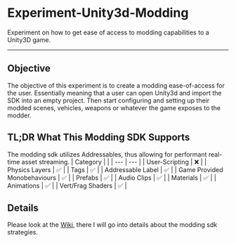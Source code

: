 # Experiment-Unity3d-Modding
Experiment on how to get ease of access to modding capabilities to a Unity3D game.

---
## Objective
The objective of this experiment is to create a modding ease-of-access for the user. Essentially meaning that a user can open Unity3d and import the SDK into an empty project. Then start configuring and setting up their modded scenes, vehicles, weapons or whatever the game exposes to the modder.

## TL;DR What This Modding SDK Supports
The modding sdk utilizes Addressables, thus allowing for performant real-time asset streaming.
| Category | |
| --- | --- |
| User-Scripting | ❌ |
| Physics Layers | ✅ |
| Tags | ✅ |
| Addressable Label | ✅ |
| Game Provided Monobehaviours | ✅ |
| Prefabs | ✅ |
| Audio Clips | ✅ |
| Materials | ✅ |
| Animations | ✅ |
| Vert/Frag Shaders | ✅ |

## Details
Please look at the [Wiki](https://github.com/bsmithcompsci/Experiment-Unity3d-Modding/wiki), there I will go into details about the modding sdk strategies.
